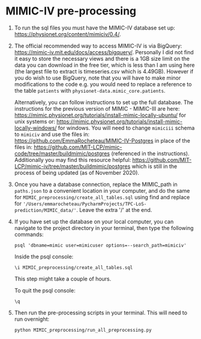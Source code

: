 MIMIC-IV pre-processing
==================================

1) To run the sql files you must have the MIMIC-IV database set up: https://physionet.org/content/mimiciv/0.4/. 

2) The official recommended way to access MIMIC-IV is via BigQuery: https://mimic-iv.mit.edu/docs/access/bigquery/. Personally I did not find it easy to store the necessary views and there is a 1GB size limit on the data you can download in the free tier, which is less than I am using here (the largest file to extract is timeseries.csv which is 4.49GB). However if you do wish to use BigQuery, note that you will have to make minor modifications to the code e.g. you would need to replace a reference to the table `patients` with `physionet-data.mimic_core.patients`. 
    
    Alternatively, you can follow instructions to set up the full database. The instructions for the previous version of MIMIC - MIMIC-III are here: https://mimic.physionet.org/tutorials/install-mimic-locally-ubuntu/ for unix systems or: https://mimic.physionet.org/tutorials/install-mimic-locally-windows/ for windows. You will need to change `mimiciii` schema to `mimiciv` and use the files in: https://github.com/EmmaRocheteau/MIMIC-IV-Postgres in place of the files in: https://github.com/MIT-LCP/mimic-code/tree/master/buildmimic/postgres (referenced in the instructions). Additionally you may find this resource helpful: https://github.com/MIT-LCP/mimic-iv/tree/master/buildmimic/postgres which is still in the process of being updated (as of November 2020).

3) Once you have a database connection, replace the MIMIC_path in `paths.json` to a convenient location in your computer, and do the same for `MIMIC_preprocessing/create_all_tables.sql` using find and replace for 
`'/Users/emmarocheteau/PycharmProjects/TPC-LoS-prediction/MIMIC_data/'`. Leave the extra '/' at the end.

4) If you have set up the database on your local computer, you can navigate to the project directory in your terminal, then type the following commands:

    ```
    psql 'dbname=mimic user=mimicuser options=--search_path=mimiciv'
    ```
    
    Inside the psql console:
    
    ```
    \i MIMIC_preprocessing/create_all_tables.sql
    ```
    
    This step might take a couple of hours.
    
    To quit the psql console:
    
    ```
    \q
    ```
    
5) Then run the pre-processing scripts in your terminal. This will need to run overnight:

    ```
    python MIMIC_preprocessing/run_all_preprocessing.py
    ```
